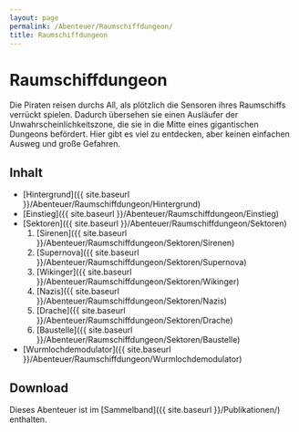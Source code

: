 ```yaml
---
layout: page
permalink: /Abenteuer/Raumschiffdungeon/
title: Raumschiffdungeon
---
```


# Raumschiffdungeon

Die Piraten reisen durchs All, als plötzlich die Sensoren ihres Raumschiffs verrückt spielen. Dadurch übersehen sie einen Ausläufer der Unwahrscheinlichkeitszone, die sie in die Mitte eines gigantischen Dungeons befördert. Hier gibt es viel zu entdecken, aber keinen einfachen Ausweg und große Gefahren.

## Inhalt

- [Hintergrund]({{ site.baseurl }}/Abenteuer/Raumschiffdungeon/Hintergrund)
- [Einstieg]({{ site.baseurl }}/Abenteuer/Raumschiffdungeon/Einstieg)
- [Sektoren]({{ site.baseurl }}/Abenteuer/Raumschiffdungeon/Sektoren)
  1. [Sirenen]({{ site.baseurl }}/Abenteuer/Raumschiffdungeon/Sektoren/Sirenen)
  2. [Supernova]({{ site.baseurl }}/Abenteuer/Raumschiffdungeon/Sektoren/Supernova)
  3. [Wikinger]({{ site.baseurl }}/Abenteuer/Raumschiffdungeon/Sektoren/Wikinger)
  4. [Nazis]({{ site.baseurl }}/Abenteuer/Raumschiffdungeon/Sektoren/Nazis)
  5. [Drache]({{ site.baseurl }}/Abenteuer/Raumschiffdungeon/Sektoren/Drache)
  6. [Baustelle]({{ site.baseurl }}/Abenteuer/Raumschiffdungeon/Sektoren/Baustelle)
- [Wurmlochdemodulator]({{ site.baseurl }}/Abenteuer/Raumschiffdungeon/Wurmlochdemodulator)

## Download

Dieses Abenteuer ist im [Sammelband]({{ site.baseurl }}/Publikationen/) enthalten.
